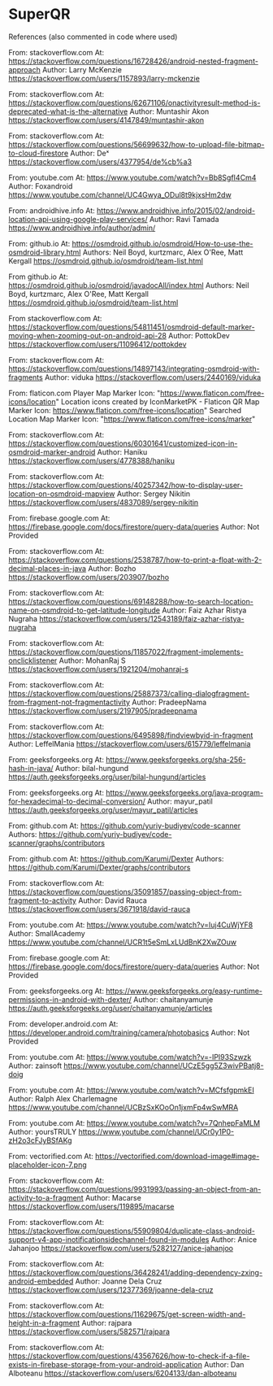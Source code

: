# SuperQR


References (also commented in code where used)

From: stackoverflow.com
At: https://stackoverflow.com/questions/16728426/android-nested-fragment-approach
Author: Larry McKenzie https://stackoverflow.com/users/1157893/larry-mckenzie

From: stackoverflow.com
At: https://stackoverflow.com/questions/62671106/onactivityresult-method-is-deprecated-what-is-the-alternative
Author: Muntashir Akon https://stackoverflow.com/users/4147849/muntashir-akon

From: stackoverflow.com
At: https://stackoverflow.com/questions/56699632/how-to-upload-file-bitmap-to-cloud-firestore
Author: Deˣ https://stackoverflow.com/users/4377954/de%cb%a3

From: youtube.com
At: https://www.youtube.com/watch?v=Bb8SgfI4Cm4
Author: Foxandroid https://www.youtube.com/channel/UC4Gwya_ODul8t9kjxsHm2dw

From: androidhive.info
At: https://www.androidhive.info/2015/02/android-location-api-using-google-play-services/
Author: Ravi Tamada https://www.androidhive.info/author/admin/

From: github.io
At: https://osmdroid.github.io/osmdroid/How-to-use-the-osmdroid-library.html
Authors: Neil Boyd, kurtzmarc, Alex O'Ree, Matt Kergall https://osmdroid.github.io/osmdroid/team-list.html

From github.io
At: https://osmdroid.github.io/osmdroid/javadocAll/index.html
Authors: Neil Boyd, kurtzmarc, Alex O'Ree, Matt Kergall https://osmdroid.github.io/osmdroid/team-list.html

From stackoverflow.com
At: https://stackoverflow.com/questions/54811451/osmdroid-default-marker-moving-when-zooming-out-on-android-api-28
Author: PottokDev https://stackoverflow.com/users/11096412/pottokdev

From: stackoverflow.com
At: https://stackoverflow.com/questions/14897143/integrating-osmdroid-with-fragments
Author: viduka https://stackoverflow.com/users/2440169/viduka

From: flaticon.com
Player Map Marker Icon: "https://www.flaticon.com/free-icons/location" Location icons created by IconMarketPK - Flaticon
QR Map Marker Icon: https://www.flaticon.com/free-icons/location" 
Searched Location Map Marker Icon: "https://www.flaticon.com/free-icons/marker"

From: stackoverflow.com
At: https://stackoverflow.com/questions/60301641/customized-icon-in-osmdroid-marker-android
Author: Haniku https://stackoverflow.com/users/4778388/haniku

From: stackoverflow.com
At: https://stackoverflow.com/questions/40257342/how-to-display-user-location-on-osmdroid-mapview
Author: Sergey Nikitin https://stackoverflow.com/users/4837089/sergey-nikitin

From: firebase.google.com
At: https://firebase.google.com/docs/firestore/query-data/queries
Author: Not Provided

From: stackoverflow.com
At: https://stackoverflow.com/questions/2538787/how-to-print-a-float-with-2-decimal-places-in-java
Author: Bozho https://stackoverflow.com/users/203907/bozho

From: stackoverflow.com
At: https://stackoverflow.com/questions/69148288/how-to-search-location-name-on-osmdroid-to-get-latitude-longitude
Author: Faiz Azhar Ristya Nugraha https://stackoverflow.com/users/12543189/faiz-azhar-ristya-nugraha

From: stackoverflow.com
At: https://stackoverflow.com/questions/11857022/fragment-implements-onclicklistener
Author: MohanRaj S https://stackoverflow.com/users/1921204/mohanraj-s

From: stackoverflow.com
At: https://stackoverflow.com/questions/25887373/calling-dialogfragment-from-fragment-not-fragmentactivity
Author: PradeepNama https://stackoverflow.com/users/2197905/pradeepnama

From: stackoverflow.com
At: https://stackoverflow.com/questions/6495898/findviewbyid-in-fragment
Author: LeffelMania https://stackoverflow.com/users/615779/leffelmania

From: geeksforgeeks.org
At: https://www.geeksforgeeks.org/sha-256-hash-in-java/
Author: bilal-hungund https://auth.geeksforgeeks.org/user/bilal-hungund/articles

From: geeksforgeeks.org
At: https://www.geeksforgeeks.org/java-program-for-hexadecimal-to-decimal-conversion/
Author: mayur_patil https://auth.geeksforgeeks.org/user/mayur_patil/articles

From: github.com
At: https://github.com/yuriy-budiyev/code-scanner
Authors: https://github.com/yuriy-budiyev/code-scanner/graphs/contributors

From: github.com
At: https://github.com/Karumi/Dexter
Authors: https://github.com/Karumi/Dexter/graphs/contributors

From: stackoverflow.com
At: https://stackoverflow.com/questions/35091857/passing-object-from-fragment-to-activity
Author: David Rauca https://stackoverflow.com/users/3671918/david-rauca

From: youtube.com
At: https://www.youtube.com/watch?v=Iuj4CuWjYF8
Author: SmallAcademy https://www.youtube.com/channel/UCR1t5eSmLxLUdBnK2XwZOuw

From: firebase.google.com
At: https://firebase.google.com/docs/firestore/query-data/queries
Author: Not Provided

From: geeksforgeeks.org
At: https://www.geeksforgeeks.org/easy-runtime-permissions-in-android-with-dexter/
Author: chaitanyamunje https://auth.geeksforgeeks.org/user/chaitanyamunje/articles

From: developer.android.com
At: https://developer.android.com/training/camera/photobasics
Author: Not Provided

From: youtube.com
At: https://www.youtube.com/watch?v=-IPI93Szwzk
Author: zainsoft https://www.youtube.com/channel/UCzE5gg5Z3wivPBatj8-doig

From: youtube.com
At: https://www.youtube.com/watch?v=MCfsfgpmkEI
Author: Ralph Alex Charlemagne https://www.youtube.com/channel/UCBzSxKOoOn1jxmFp4wSwMRA

From: youtube.com
At: https://www.youtube.com/watch?v=7QnhepFaMLM
Author: yoursTRULY https://www.youtube.com/channel/UCr0y1P0-zH2o3cFJyBSfAKg

From: vectorified.com
At: https://vectorified.com/download-image#image-placeholder-icon-7.png

From: stackoverflow.com
At: https://stackoverflow.com/questions/9931993/passing-an-object-from-an-activity-to-a-fragment
Author: Macarse https://stackoverflow.com/users/119895/macarse

From: stackoverflow.com
At: https://stackoverflow.com/questions/55909804/duplicate-class-android-support-v4-app-inotificationsidechannel-found-in-modules
Author: Anice Jahanjoo https://stackoverflow.com/users/5282127/anice-jahanjoo

From: stackoverflow.com
At: https://stackoverflow.com/questions/36428241/adding-dependency-zxing-android-embedded
Author: Joanne Dela Cruz https://stackoverflow.com/users/12377369/joanne-dela-cruz

From: stackoverflow.com
At: https://stackoverflow.com/questions/11629675/get-screen-width-and-height-in-a-fragment
Author: rajpara https://stackoverflow.com/users/582571/rajpara

From: stackoverflow.com
At: https://stackoverflow.com/questions/43567626/how-to-check-if-a-file-exists-in-firebase-storage-from-your-android-application
Author: Dan Alboteanu https://stackoverflow.com/users/6204133/dan-alboteanu
